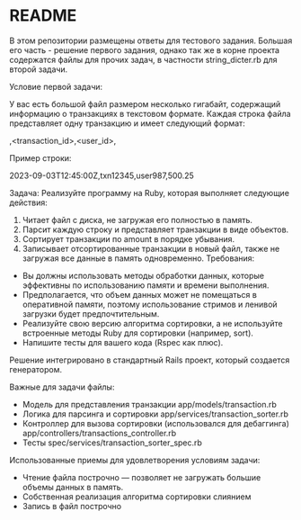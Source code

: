 # README

В этом репозитории размещены ответы для тестового задания. 
Большая его часть - решение первого задания, однако так же в корне 
проекта содержатся файлы для прочих задач, в частности string_dicter.rb 
для второй задачи.

Условие первой задачи:

У вас есть большой файл размером несколько гигабайт, содержащий информацию о
транзакциях в текстовом формате. Каждая строка файла представляет одну транзакцию и
имеет следующий формат:

<timestamp>,<transaction_id>,<user_id>,<amount>

Пример строки:

2023-09-03T12:45:00Z,txn12345,user987,500.25

Задача: Реализуйте программу на Ruby, которая выполняет следующие действия:
1. Читает файл с диска, не загружая его полностью в память.
2. Парсит каждую строку и представляет транзакции в виде объектов.
3. Сортирует транзакции по amount в порядке убывания.
4. Записывает отсортированные транзакции в новый файл, также не загружая все данные
   в память одновременно.
Требования:

- Вы должны использовать методы обработки данных, которые эффективны по использованию памяти и времени выполнения.
- Предполагается, что объем данных может не помещаться в оперативной памяти, поэтому использование стримов и ленивой загрузки будет предпочтительным.
- Реализуйте свою версию алгоритма сортировки, а не используйте встроенные методы Ruby для сортировки (например, sort).
- Напишите тесты для вашего кода (Rspec как плюс).

Решение интегрировано в стандартный Rails проект, который создается генератором.

Важные для задачи файлы: 

- Модель для представления транзакции app/models/transaction.rb
- Логика для парсинга и сортировки app/services/transaction_sorter.rb
- Контроллер для вызова сортировки (использовался для дебаггинга) app/controllers/transactions_controller.rb
- Тесты spec/services/transaction_sorter_spec.rb

Использованные приемы для удовлетворения условиям задачи:

- Чтение файла построчно — позволяет не загружать большие объемы данных в память.
- Собственная реализация алгоритма сортировки слиянием
- Запись в файл построчно